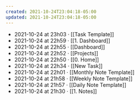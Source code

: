 ```yaml
---
created: 2021-10-24T23:04:18-05:00
updated: 2021-10-24T23:04:18-05:00
---
```

- 2021-10-24 at 23h03 · [[Task Template]]
- 2021-10-24 at 22h59 · [[1. Dashboard]]
- 2021-10-24 at 22h55 · [[Dashboard]]
- 2021-10-24 at 22h52 · [[Projects]]
- 2021-10-24 at 22h50 · [[0. Home]]
- 2021-10-24 at 22h34 · [[New Task]]
- 2021-10-24 at 22h01 · [[Monthly Note Template]]
- 2021-10-24 at 21h58 · [[Weekly Note Template]]
- 2021-10-24 at 21h57 · [[Daily Note Template]]
- 2021-10-24 at 21h30 · [[1. Notes]]
